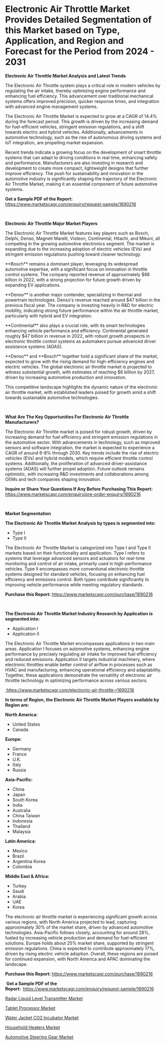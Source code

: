 <p><h1>Electronic Air Throttle Market Provides Detailed Segmentation of this Market based on Type, Application, and Region and Forecast for the Period from 2024 - 2031</h1></p><p><strong>Electronic Air Throttle Market Analysis and Latest Trends</strong></p>
<p><p>The Electronic Air Throttle system plays a critical role in modern vehicles by regulating the air intake, thereby optimizing engine performance and enhancing fuel efficiency. This advancement over traditional mechanical systems offers improved precision, quicker response times, and integration with advanced engine management systems. </p><p>The Electronic Air Throttle Market is expected to grow at a CAGR of 14.4% during the forecast period. This growth is driven by the increasing demand for fuel-efficient vehicles, stringent emission regulations, and a shift towards electric and hybrid vehicles. Additionally, advancements in automotive technology, such as the rise of autonomous driving systems and IoT integration, are propelling market expansion. </p><p>Recent trends indicate a growing focus on the development of smart throttle systems that can adapt to driving conditions in real time, enhancing safety and performance. Manufacturers are also investing in research and development to create more compact, lightweight designs that further improve efficiency. The push for sustainability and innovation in the automotive industry is significantly shaping the trajectory of the Electronic Air Throttle Market, making it an essential component of future automotive systems.</p></p>
<p><strong>Get a Sample PDF of the Report:&nbsp;</strong> <a href="https://www.marketscagr.com/enquiry/request-sample/1690216?utm_campaign=1259&utm_medium=2&utm_source=Github&utm_content=ia&utm_term=17102024&utm_id=electronic-air-throttle">https://www.marketscagr.com/enquiry/request-sample/1690216</a></p>
<p>&nbsp;</p>
<p><strong>Electronic Air Throttle Major Market Players</strong></p>
<p><p>The Electronic Air Throttle Market features key players such as Bosch, Delphi, Denso, Magneti Marelli, Visteon, Continental, Hitachi, and Mikuni, all competing in the growing automotive electronics segment. The market is expanding due to the increasing adoption of electric vehicles (EVs) and stringent emission regulations pushing toward cleaner technology.</p><p>**Bosch** remains a dominant player, leveraging its widespread automotive expertise, with a significant focus on innovation in throttle control systems. The company reported revenue of approximately $88 billion in 2022, with a strong projection for future growth driven by expanding EV applications.</p><p>**Denso** is another major contender, specializing in thermal and powertrain technologies. Denso's revenue reached around $47 billion in the previous fiscal year. The company is investing heavily in R&D for electric mobility, indicating strong future performance within the air throttle market, particularly with hybrid and EV integration.</p><p>**Continental** also plays a crucial role, with its smart technologies enhancing vehicle performance and efficiency. Continental generated roughly $47 billion in revenue in 2022, with robust growth prospects in electronic throttle control systems as automakers pursue advanced driver assistance systems (ADAS).</p><p>**Denso** and **Bosch** together hold a significant share of the market, expected to grow with the rising demand for high-efficiency engines and electric vehicles. The global electronic air throttle market is projected to witness substantial growth, with estimates of reaching $6 billion by 2027, driven by increasing automotive production and innovation.</p><p>This competitive landscape highlights the dynamic nature of the electronic air throttle market, with established leaders poised for growth amid a shift towards sustainable automotive technologies.</p></p>
<p>&nbsp;</p>
<p><strong>What Are The Key Opportunities For Electronic Air Throttle Manufacturers?</strong></p>
<p><p>The Electronic Air Throttle market is poised for robust growth, driven by increasing demand for fuel efficiency and stringent emission regulations in the automotive sector. With advancements in technology, such as improved sensors and software integration, the market is expected to experience a CAGR of around 6-8% through 2030. Key trends include the rise of electric vehicles (EVs) and hybrid models, which require efficient throttle control systems. Additionally, the proliferation of advanced driver-assistance systems (ADAS) will further propel adoption. Future outlook remains optimistic, with increasing R&D investments and collaborations among OEMs and tech companies shaping innovation.</p></p>
<p><strong>Inquire or Share Your Questions If Any Before Purchasing This Report:</strong> <a href="https://www.marketscagr.com/enquiry/pre-order-enquiry/1690216?utm_campaign=1259&utm_medium=2&utm_source=Github&utm_content=ia&utm_term=17102024&utm_id=electronic-air-throttle">https://www.marketscagr.com/enquiry/pre-order-enquiry/1690216</a></p>
<p>&nbsp;</p>
<p><strong>Market Segmentation</strong></p>
<p><strong>The Electronic Air Throttle Market Analysis by types is segmented into:</strong></p>
<p><ul><li>Type I</li><li>Type II</li></ul></p>
<p><p>The Electronic Air Throttle Market is categorized into Type I and Type II markets based on their functionality and application. Type I refers to systems that leverage advanced sensors and actuators for real-time monitoring and control of air intake, primarily used in high-performance vehicles. Type II encompasses more conventional electronic throttle systems designed for standard vehicles, focusing on enhancing fuel efficiency and emissions control. Both types contribute significantly to improving vehicle performance while meeting regulatory standards.</p></p>
<p><strong>Purchase this Report:&nbsp;</strong><a href="https://www.marketscagr.com/purchase/1690216?utm_campaign=1259&utm_medium=2&utm_source=Github&utm_content=ia&utm_term=17102024&utm_id=electronic-air-throttle">https://www.marketscagr.com/purchase/1690216</a></p>
<p>&nbsp;</p>
<p><strong>The Electronic Air Throttle Market Industry Research by Application is segmented into:</strong></p>
<p><ul><li>Application I</li><li>Application II</li></ul></p>
<p><p>The Electronic Air Throttle Market encompasses applications in two main areas. Application I focuses on automotive systems, enhancing engine performance by precisely regulating air intake for improved fuel efficiency and reduced emissions. Application II targets industrial machinery, where electronic throttles enable better control of airflow in processes such as HVAC and manufacturing, enhancing operational efficiency and adaptability. Together, these applications demonstrate the versatility of electronic air throttle technology in optimizing performance across various sectors.</p></p>
<p><a href="https://www.marketscagr.com/electronic-air-throttle-r1690216?utm_campaign=1259&utm_medium=2&utm_source=Github&utm_content=ia&utm_term=17102024&utm_id=electronic-air-throttle">&nbsp;https://www.marketscagr.com/electronic-air-throttle-r1690216</a></p>
<p><strong>In terms of Region, the Electronic Air Throttle Market Players available by Region are:</strong></p>
<p>
    <p> <strong> North America: </strong>
        <ul>
            <li>United States</li>
            <li>Canada</li>
        </ul>
        </p> 
    <p> <strong> Europe: </strong>
        <ul>
            <li>Germany</li>
            <li>France</li>
            <li>U.K.</li>
            <li>Italy</li>
            <li>Russia</li>
        </ul>
        </p> 
    <p> <strong> Asia-Pacific: </strong>
        <ul>
            <li>China</li>
            <li>Japan</li>
            <li>South Korea</li>
            <li>India</li>
            <li>Australia</li>
            <li>China Taiwan</li>
            <li>Indonesia</li>
            <li>Thailand</li>
            <li>Malaysia</li>
        </ul>
        </p> 
    <p> <strong> Latin America: </strong>
        <ul>
            <li>Mexico</li>
            <li>Brazil</li>
            <li>Argentina Korea</li>
            <li>Colombia</li>
        </ul>
        </p> 
    <p> <strong> Middle East & Africa: </strong>
        <ul>
            <li>Turkey</li>
            <li>Saudi</li>
            <li>Arabia</li>
            <li>UAE</li>
            <li>Korea</li>
        </ul>
    </p>
    </p>
<p><p>The electronic air throttle market is experiencing significant growth across various regions, with North America projected to lead, capturing approximately 30% of the market share, driven by advanced automotive technologies. Asia-Pacific follows closely, accounting for around 28%, fueled by increasing vehicle production and demand for fuel-efficient solutions. Europe holds about 25% market share, supported by stringent emission regulations. China is expected to contribute approximately 17%, driven by rising electric vehicle adoption. Overall, these regions are poised for continued expansion, with North America and APAC dominating the landscape.</p></p>
<p><strong>Purchase this Report: </strong><a href="https://www.marketscagr.com/purchase/1690216?utm_campaign=1259&utm_medium=2&utm_source=Github&utm_content=ia&utm_term=17102024&utm_id=electronic-air-throttle">https://www.marketscagr.com/purchase/1690216</a></p>
<p>&nbsp;<strong>Get a Sample PDF of the Report:&nbsp;&nbsp;</strong><a href="https://www.marketscagr.com/enquiry/request-sample/1690216?utm_campaign=1259&utm_medium=2&utm_source=Github&utm_content=ia&utm_term=17102024&utm_id=electronic-air-throttle">https://www.marketscagr.com/enquiry/request-sample/1690216</a></p>
<p><strong></strong></p>
<p><p><a href="https://issuu.com/reportprime-2/docs/radar-liquid-level-transmitter-mark_d733b73d227e6d?utm_campaign=1259&utm_medium=2&utm_source=Github&utm_content=ia&utm_term=17102024&utm_id=electronic-air-throttle">Radar Liquid Level Transmitter Market</a></p><p><a href="https://www.linkedin.com/pulse/tablet-processor-market-research-report-forecast-growth-prospects-dthoc?utm_campaign=1259&utm_medium=2&utm_source=Github&utm_content=ia&utm_term=17102024&utm_id=electronic-air-throttle">Tablet Processor Market</a></p><p><a href="https://issuu.com/reportprime-2/docs/water-jacket-co2-incubator-market-s_b658aca921c3cf?utm_campaign=1259&utm_medium=2&utm_source=Github&utm_content=ia&utm_term=17102024&utm_id=electronic-air-throttle">Water Jacket CO2 Incubator Market</a></p><p><a href="https://www.linkedin.com/pulse/exploring-household-heaters-market-dynamics-global-trends-otese?utm_campaign=1259&utm_medium=2&utm_source=Github&utm_content=ia&utm_term=17102024&utm_id=electronic-air-throttle">Household Heaters Market</a></p><p><a href="https://github.com/mabutironaldo/Market-Research-Report-List-6/blob/main/automotive-steering-gear-market.md?utm_campaign=1259&utm_medium=2&utm_source=Github&utm_content=ia&utm_term=17102024&utm_id=electronic-air-throttle">Automotive Steering Gear Market</a></p></p>